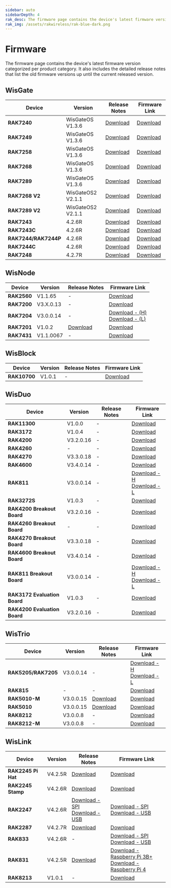 ```yaml
---
sidebar: auto
sidebarDepth: 4
rak_desc: The firmware page contains the device's latest firmware version categorized per product category. It also includes the detailed release notes that list the old firmware versions up until the current released version.
rak_img: /assets/rakwireless/rak-blue-dark.png
---
```



# Firmware
The firmware page contains the device's latest firmware version categorized per product category. It also includes the detailed release notes that list the old firmware versions up until the current released version.

## WisGate

| Device               | Version           | Release Notes                                                                                                             | Firmware Link                                                                                                                        |
| -------------------- | ----------------- | ------------------------------------------------------------------------------------------------------------------------- | ------------------------------------------------------------------------------------------------------------------------------------ |
| **RAK7240**          | WisGateOS V1.3.6  | [Download](https://downloads.rakwireless.com/LoRa/RAK7240/Firmware/Release_Notes.txt)                                     | [Download](https://downloads.rakwireless.com/LoRa/RAK7240/Firmware/RAK7240_Latest_Firmware.zip)                                      |
| **RAK7249**          | WisGateOS V1.3.6  | [Download](https://downloads.rakwireless.com/LoRa/DIY-Gateway-RAK7249/Firmware/Release_Notes.txt)                         | [Download](https://downloads.rakwireless.com/LoRa/DIY-Gateway-RAK7249/Firmware/RAK7249_Latest_Firmware.zip)                          |
| **RAK7258**          | WisGateOS V1.3.6  | [Download](https://downloads.rakwireless.com/LoRa/Indoor-Gateway-RAK7258/Firmware/Release_Notes.txt)                      | [Download](https://downloads.rakwireless.com/LoRa/Indoor-Gateway-RAK7258/Firmware/RAK7258_Latest_Firmware.zip)                       |
| **RAK7268**          | WisGateOS V1.3.6  | [Download](https://downloads.rakwireless.com/LoRa/RAK7268/Firmware/Release_Notes.txt)                                     | [Download](https://downloads.rakwireless.com/LoRa/RAK7268/Firmware/RAK7268_Latest_Firmware.zip)                                      |
| **RAK7289**          | WisGateOS V1.3.6  | [Download](https://downloads.rakwireless.com/LoRa/RAK7289/Firmware/Release_Notes.txt)                                     | [Download](https://downloads.rakwireless.com/LoRa/RAK7289/Firmware/RAK7289_Latest_Firmware.zip)                                      |
| **RAK7268 V2**       | WisGateOS2 V2.1.1 | [Download](https://downloads.rakwireless.com/LoRa/WisGateOS2/Release_Notes_WisGateOS2.txt)                                | [Download](https://downloads.rakwireless.com/LoRa/WisGateOS2/WisGateOS2_2.1.1.zip)                                                   |
| **RAK7289 V2**       | WisGateOS2 V2.1.1 | [Download](https://downloads.rakwireless.com/LoRa/WisGateOS2/Release_Notes_WisGateOS2.txt)                                | [Download](https://downloads.rakwireless.com/LoRa/WisGateOS2/WisGateOS2_2.1.1.zip)                                                   |
| **RAK7243**          | 4.2.6R            | [Download](https://downloads.rakwireless.com/LoRa/Pilot-Gateway-Pro-RAK7243/Firmware/RAK7243_Release_Note.txt)            | [Download](https://downloads.rakwireless.com/LoRa/Pilot-Gateway-Pro-RAK7243/Firmware/RAK7243_Latest_Firmware.zip)                    |  |
| **RAK7243C**         | 4.2.6R            | [Download](https://downloads.rakwireless.com/LoRa/Pilot-Gateway-Pro-RAK7243/Firmware/RAK7243CRelease_Note.txt)            | [Download](https://downloads.rakwireless.com/LoRa/Pilot-Gateway-Pro-RAK7243/Firmware/RAK7243C_Latest_Firmware.zip)                   |
| **RAK7244/RAK7244P** | 4.2.6R            | [Download](https://downloads.rakwireless.com/LoRa/Developer-LoRaWAN-Gateway-RAK7244%26RAK7244P/Firmware/Release_Note.txt) | [Download](https://downloads.rakwireless.com/LoRa/Developer-LoRaWAN-Gateway-RAK7244%26RAK7244P/Firmware/RAK7244_Latest_Firmware.zip) |
| **RAK7244C**         | 4.2.6R            | [Download](https://downloads.rakwireless.com/LoRa/Developer-LoRaWAN-Gateway-RAK7244C/Firmware/Release_Note.txt)           | [Download](https://downloads.rakwireless.com/LoRa/Developer-LoRaWAN-Gateway-RAK7244C/Firmware/RAK7244C_Latest_Firmware.zip)          |
| **RAK7248**          | 4.2.7R            | [Download](https://downloads.rakwireless.com/LoRa/RAK7248/Firmware/RAK7248_Release_Note.txt)                              | [Download](https://downloads.rakwireless.com/LoRa/RAK7248/Firmware/RAK7248_Latest_Firmware.zip)                                      |





## WisNode

| Device      | Version   | Release Notes                                                                        | Firmware Link                                                                                                                                                                                                        |
| ----------- | --------- | ------------------------------------------------------------------------------------ | -------------------------------------------------------------------------------------------------------------------------------------------------------------------------------------------------------------------- |
| **RAK2560** | V1.1.65   | -                                                                                    | [Download](https://downloads.rakwireless.com/LoRa/SensorHub/Firmware/RAK2560_Latest_Firmware.zip)                                                                                                                             |
| **RAK7200** | V3.X.0.13 | -                                                                                    | [Download](https://downloads.rakwireless.com/LoRa/RAK7200-Tracker/Firmware/RAK7200_Latest_Firmware.zip)                                                                                                              |
| **RAK7204** | V3.0.0.14 | -                                                                                    | [Download - (H)](https://downloads.rakwireless.com/LoRa/RAK7204/Firmware/RAK7204_H_Latest_Firmware.rar) <br> [Download - (L)](https://downloads.rakwireless.com/LoRa/RAK7204/Firmware/RAK7204_L_Latest_Firmware.rar) |
| **RAK7201** | V1.0.2    | [Download](https://downloads.rakwireless.com/LoRa/RAK7201/Firmware/Release_Note.txt) | [Download](https://downloads.rakwireless.com/LoRa/RAK7201/Firmware/RAK7201_Latest_Firmware.zip)                                                                                                                      |
| **RAK7431** | V1.1.0067 | -                                                                                    | [Download](https://downloads.rakwireless.com/LoRa/RAK7431/Firmware/RAK7431_Latest_Firmware.zip)                                                                                                                      |




## WisBlock

| Device       | Version | Release Notes | Firmware Link                                                                                  |
| ------------ | ------- | ------------- | ---------------------------------------------------------------------------------------------- |
| **RAK10700** | V1.0.1  | -             | [Download](https://downloads.rakwireless.com/LoRa/WisBlock/Solutions/LPWAN-Tracker-Latest.zip) |


## WisDuo

| Device                       | Version   | Release Notes | Firmware Link                                                                                                                                                                                                                             |
| ---------------------------- | --------- | ------------- | ----------------------------------------------------------------------------------------------------------------------------------------------------------------------------------------------------------------------------------------- |
| **RAK11300**                 | V1.0.0    | -             | [Download](https://downloads.rakwireless.com/LoRa/RAK11300/Firmware/RAK11300_Latest_Firmware.zip)                                                                                                                                         |
| **RAK3172**                  | V1.0.4    | -             | [Download](https://downloads.rakwireless.com/LoRa/RAK3172/Firmware/RAK3172_Latest_Firmware.zip)                                                                                                                                           |
| **RAK4200**                  | V3.2.0.16 | -             | [Download](https://downloads.rakwireless.com/LoRa/RAK4200/Firmware/RAK4200_Latest_Firmware.zip)                                                                                                                                           |
| **RAK4260**                  | -         | -             | [Download](https://downloads.rakwireless.com/LoRa/RAK4260/Firmware/RAK4260_Latest_Firmware.rar)                                                                                                                                           |
| **RAK4270**                  | V3.3.0.18 | -             | [Download](https://downloads.rakwireless.com/LoRa/RAK4270/Firmware/RAK4270_Latest_Firmware.zip)                                                                                                                                           |
| **RAK4600**                  | V3.4.0.14 | -             | [Download](https://downloads.rakwireless.com/LoRa/RAK4600/Firmware/RAK4600_Latest_Firmware.zip)                                                                                                                                           |
| **RAK811**                   | V3.0.0.14 | -             | [Download - H](https://downloads.rakwireless.com/LoRa/RAK811/Firmware/RAK811%28H%29_Latest_Firmware.zip) <br>    [Download - L](https://downloads.rakwireless.com/LoRa/RAK811/Firmware/RAK811%28L%29_Latest_Firmware.zip)                 |
| **RAK3272S**                 | V1.0.3    | -             | [Download](https://downloads.rakwireless.com/LoRa/RAK3272S/Firmware/RAK3272S_Latest_Firmware.zip)                                                                                                                                         |
| **RAK4200 Breakout Board**   | V3.2.0.16 | -             | [Download](https://downloads.rakwireless.com/LoRa/RAK4200/Firmware/RAK4200_Latest_Firmware.zip)                                                                                                                                           |
| **RAK4260 Breakout Board**   | -         | -             | [Download](https://downloads.rakwireless.com/LoRa/RAK4260/Firmware/RAK4260_Latest_Firmware.rar)                                                                                                                                           |
| **RAK4270 Breakout Board**   | V3.3.0.18 | -             | [Download](https://downloads.rakwireless.com/LoRa/RAK4270/Firmware/RAK4270_Latest_Firmware.zip)                                                                                                                                           |
| **RAK4600 Breakout Board**   | V3.4.0.14 | -             | [Download](https://downloads.rakwireless.com/LoRa/RAK4600/Firmware/RAK4600_Latest_Firmware.zip)                                                                                                                                           |
| **RAK811 Breakout Board**    | V3.0.0.14 | -             | [Download - H](https://downloads.rakwireless.com/LoRa/RAK811-BreakoutBoard/Firmware/RAK811_H_Latest_Firmware.zip) <br>  [Download - L](https://downloads.rakwireless.com/LoRa/RAK811-BreakoutBoard/Firmware/RAK811_L_Latest_Firmware.zip) |
| **RAK3172 Evaluation Board** | V1.0.3    | -             | [Download](https://downloads.rakwireless.com/LoRa/RAK3172/Firmware/RAK3172_Latest_Firmware.zip)                                                                                                                                           |
| **RAK4200 Evaluation Board** | V3.2.0.16 | -             | [Download](https://downloads.rakwireless.com/LoRa/RAK4200/Firmware/RAK4200_Latest_Firmware.zip)                                                                                                                                           |



## WisTrio


| Device              | Version   | Release Notes                                                                                      | Firmware Link                                                                                                                                                                                                                                        |
| ------------------- | --------- | -------------------------------------------------------------------------------------------------- | ---------------------------------------------------------------------------------------------------------------------------------------------------------------------------------------------------------------------------------------------------- |
| **RAK5205/RAK7205** | V3.0.0.14 | -                                                                                                  | [Download - H](https://downloads.rakwireless.com/LoRa/WisTrio-LoRa-RAK5205/Firmware/RAK5205_7205_H_Latest_Firmware.zip) <br> [Download - L](https://downloads.rakwireless.com/LoRa/WisTrio-LoRa-RAK5205/Firmware/RAK5205_7205_L_Latest_Firmware.zip) |
| **RAK815**          | -         | -                                                                                                  | [Download](https://github.com/RAKWireless/RAK813-BreakBoard)                                                                                                                                                                                         |
| **RAK5010-M**       | V3.0.0.15 | [Download](https://downloads.rakwireless.com/Cellular/RAK5010/Firmware/RAK5010-M_Release_Note.txt) | [Download](https://downloads.rakwireless.com/Cellular/RAK5010/Firmware/RAK5010-M_Latest_Firmware.zip)                                                                                                                                                |
| **RAK5010**         | V3.0.0.15 | [Download](https://downloads.rakwireless.com/Cellular/RAK5010/Firmware/RAK5010_Release_Note.txt)   | [Download](https://downloads.rakwireless.com/Cellular/RAK5010/Firmware/RAK5010_Latest_Firmware.zip)                                                                                                                                                  |
| **RAK8212**         | V3.0.0.8  | -                                                                                                  | [Download](https://downloads.rakwireless.com/Cellular/RAK8212/Firmware/RAK8212_Latest_Firmware.rar)                                                                                                                                                  |
| **RAK8212-M**       | V3.0.0.8  | -                                                                                                  | [Download](https://downloads.rakwireless.com/Cellular/RAK8212/Firmware/RAK8212-M_Latest_Firmware.rar)                                                                                                                                                |





## WisLink

| Device             | Version | Release Notes                                                                                                                                                                                                                                  | Firmware Link                                                                                                                                                                                                                                          |
| ------------------ | ------- | ---------------------------------------------------------------------------------------------------------------------------------------------------------------------------------------------------------------------------------------------- | ------------------------------------------------------------------------------------------------------------------------------------------------------------------------------------------------------------------------------------------------------ |
| **RAK2245 Pi Hat** | V4.2.5R | [Download](https://downloads.rakwireless.com/LoRa/RAK2245-Pi-HAT/Firmware/Release_Note.txt)                                                                                                                                                    | [Download](https://downloads.rakwireless.com/LoRa/RAK2245-Pi-HAT/Firmware/RAK2245_Latest_Firmware.zip)                                                                                                                                                 |
| **RAK2245 Stamp**  | V4.2.6R | [Download](https://downloads.rakwireless.com/LoRa/RAK2245/Firmware/Release_Note.txt)                                                                                                                                                           | [Download](https://downloads.rakwireless.com/LoRa/RAK2245/Firmware/RAK2245_Latest_Firmware.zip)                                                                                                                                                        |
| **RAK2247**        | V4.2.6R | [Download - SPI](https://downloads.rakwireless.com/LoRa/RAK2247-Mini-PCIe/RPi-Firmware/RAK2247-SPI_Release_Note.txt) <br> [Download - USB](https://downloads.rakwireless.com/LoRa/RAK2247-Mini-PCIe/RPi-Firmware/RAK2247-USB_Release_Note.txt) | [Download - SPI](https://downloads.rakwireless.com/LoRa/RAK2247-Mini-PCIe/RPi-Firmware/RAK2247_spi_Latest_Firmware.zip) <br> [Download - USB](https://downloads.rakwireless.com/LoRa/RAK2247-Mini-PCIe/RPi-Firmware/RAK2247_usb_Latest_Firmware.zip)   |
| **RAK2287**        | V4.2.7R | [Download](https://downloads.rakwireless.com/LoRa/RAK2287-Mini-PCIe/Firmware/Release_Note.txt)                                                                                                                                                 | [Download](https://downloads.rakwireless.com/LoRa/RAK2287-Mini-PCIe/Firmware/RAK2287_Latest_Firmware.zip)                                                                                                                                              |
| **RAK833**         | V4.2.6R | -                                                                                                                                                                                                                                              | [Download - SPI](https://downloads.rakwireless.com/LoRa/RAK2247-Mini-PCIe/RPi-Firmware/RAK2247_spi_Latest_Firmware.zip) <br> [Download - USB](https://downloads.rakwireless.com/LoRa/RAK2247-Mini-PCIe/RPi-Firmware/RAK2247_usb_Latest_Firmware.zip)   |
| **RAK831**         | V4.2.5R | [Download](https://downloads.rakwireless.com/LoRa/RAK2245-Pi-HAT/Firmware/Release_Note.txt)                                                                                                                                                    | [Download - Raspberry Pi 3B+](https://downloads.rakwireless.com/LoRa/RAK2245-Pi-HAT/Firmware/RAK2245_Latest_Firmware.zip) <br> [Download - Raspberry Pi 4](https://downloads.rakwireless.com/LoRa/RAK2245-Pi-HAT/Firmware/RAK2245_Latest_Firmware.zip) |
| **RAK8213**        | V1.0.1  | -                                                                                                                                                                                                                                              | [Download](https://downloads.rakwireless.com/Cellular/RAK8213/Firmware/RAK8213_Latest_Firmware.zip)                                                                                                                                                    |

